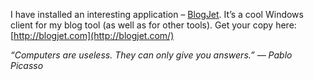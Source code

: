 I have installed an interesting application &#8211; [BlogJet](http://blogjet.com/). It&#8217;s a cool Windows client for my blog tool (as well as for other tools). Get your copy here: [http://blogjet.com](http://blogjet.com/)

_&#8220;Computers are useless. They can only give you answers.&#8221; &#8212; Pablo Picasso_